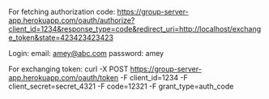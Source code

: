 For fetching authorization code:
https://group-server-app.herokuapp.com/oauth/authorize?client_id=1234&response_type=code&redirect_uri=http://localhost/exchange_token&state=423423423423

Login: 
email: amey@abc.com 
password: amey


For exchanging token:
curl -X POST https://group-server-app.herokuapp.com/oauth/token -F client_id=1234 -F client_secret=secret_4321 -F code=12321 -F grant_type=auth_code
